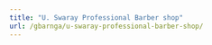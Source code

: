 ```yaml
---
title: "U. Swaray Professional Barber shop"
url: /gbarnga/u-swaray-professional-barber-shop/
---
```

